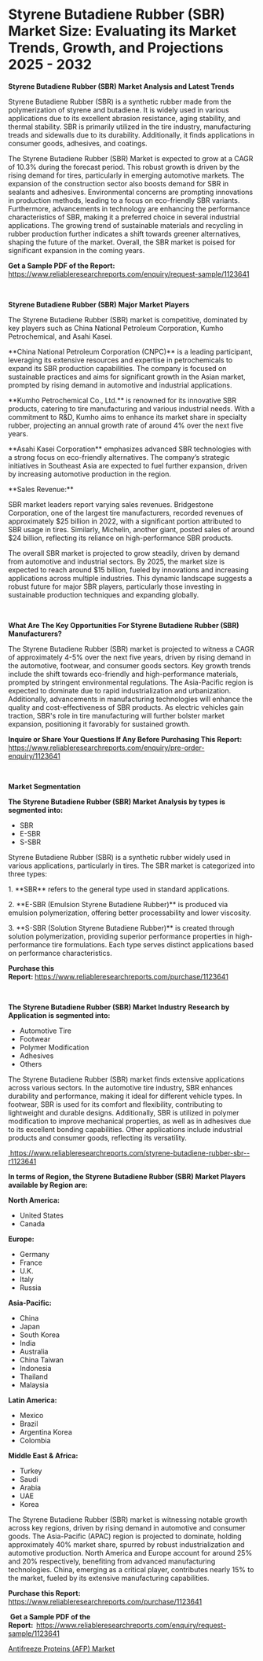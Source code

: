 <p><h1>Styrene Butadiene Rubber (SBR) Market Size: Evaluating its Market Trends, Growth, and Projections 2025 - 2032</h1></p><p><strong>Styrene Butadiene Rubber (SBR) Market Analysis and Latest Trends</strong></p>
<p><p>Styrene Butadiene Rubber (SBR) is a synthetic rubber made from the polymerization of styrene and butadiene. It is widely used in various applications due to its excellent abrasion resistance, aging stability, and thermal stability. SBR is primarily utilized in the tire industry, manufacturing treads and sidewalls due to its durability. Additionally, it finds applications in consumer goods, adhesives, and coatings.</p><p>The Styrene Butadiene Rubber (SBR) Market is expected to grow at a CAGR of 10.3% during the forecast period. This robust growth is driven by the rising demand for tires, particularly in emerging automotive markets. The expansion of the construction sector also boosts demand for SBR in sealants and adhesives. Environmental concerns are prompting innovations in production methods, leading to a focus on eco-friendly SBR variants. Furthermore, advancements in technology are enhancing the performance characteristics of SBR, making it a preferred choice in several industrial applications. The growing trend of sustainable materials and recycling in rubber production further indicates a shift towards greener alternatives, shaping the future of the market. Overall, the SBR market is poised for significant expansion in the coming years.</p></p>
<p><strong>Get a Sample PDF of the Report:&nbsp;</strong> <a href="https://www.reliableresearchreports.com/enquiry/request-sample/1123641?utm_campaign=3360&utm_medium=2&utm_source=Github&utm_content=ia&utm_term=04042025&utm_id=styrene-butadiene-rubber-sbr">https://www.reliableresearchreports.com/enquiry/request-sample/1123641</a></p>
<p>&nbsp;</p>
<p><strong>Styrene Butadiene Rubber (SBR) Major Market Players</strong></p>
<p><p>The Styrene Butadiene Rubber (SBR) market is competitive, dominated by key players such as China National Petroleum Corporation, Kumho Petrochemical, and Asahi Kasei. </p><p>**China National Petroleum Corporation (CNPC)** is a leading participant, leveraging its extensive resources and expertise in petrochemicals to expand its SBR production capabilities. The company is focused on sustainable practices and aims for significant growth in the Asian market, prompted by rising demand in automotive and industrial applications. </p><p>**Kumho Petrochemical Co., Ltd.** is renowned for its innovative SBR products, catering to tire manufacturing and various industrial needs. With a commitment to R&D, Kumho aims to enhance its market share in specialty rubber, projecting an annual growth rate of around 4% over the next five years.</p><p>**Asahi Kasei Corporation** emphasizes advanced SBR technologies with a strong focus on eco-friendly alternatives. The company’s strategic initiatives in Southeast Asia are expected to fuel further expansion, driven by increasing automotive production in the region.</p><p>**Sales Revenue:** </p><p>SBR market leaders report varying sales revenues. Bridgestone Corporation, one of the largest tire manufacturers, recorded revenues of approximately $25 billion in 2022, with a significant portion attributed to SBR usage in tires. Similarly, Michelin, another giant, posted sales of around $24 billion, reflecting its reliance on high-performance SBR products.</p><p>The overall SBR market is projected to grow steadily, driven by demand from automotive and industrial sectors. By 2025, the market size is expected to reach around $15 billion, fueled by innovations and increasing applications across multiple industries. This dynamic landscape suggests a robust future for major SBR players, particularly those investing in sustainable production techniques and expanding globally.</p></p>
<p>&nbsp;</p>
<p><strong>What Are The Key Opportunities For Styrene Butadiene Rubber (SBR) Manufacturers?</strong></p>
<p><p>The Styrene Butadiene Rubber (SBR) market is projected to witness a CAGR of approximately 4-5% over the next five years, driven by rising demand in the automotive, footwear, and consumer goods sectors. Key growth trends include the shift towards eco-friendly and high-performance materials, prompted by stringent environmental regulations. The Asia-Pacific region is expected to dominate due to rapid industrialization and urbanization. Additionally, advancements in manufacturing technologies will enhance the quality and cost-effectiveness of SBR products. As electric vehicles gain traction, SBR's role in tire manufacturing will further bolster market expansion, positioning it favorably for sustained growth.</p></p>
<p><strong>Inquire or Share Your Questions If Any Before Purchasing This Report:</strong> <a href="https://www.reliableresearchreports.com/enquiry/pre-order-enquiry/1123641?utm_campaign=3360&utm_medium=2&utm_source=Github&utm_content=ia&utm_term=04042025&utm_id=styrene-butadiene-rubber-sbr">https://www.reliableresearchreports.com/enquiry/pre-order-enquiry/1123641</a></p>
<p>&nbsp;</p>
<p><strong>Market Segmentation</strong></p>
<p><strong>The Styrene Butadiene Rubber (SBR) Market Analysis by types is segmented into:</strong></p>
<p><ul><li>SBR</li><li>E-SBR</li><li>S-SBR</li></ul></p>
<p><p>Styrene Butadiene Rubber (SBR) is a synthetic rubber widely used in various applications, particularly in tires. The SBR market is categorized into three types: </p><p>1. **SBR** refers to the general type used in standard applications.</p><p>2. **E-SBR (Emulsion Styrene Butadiene Rubber)** is produced via emulsion polymerization, offering better processability and lower viscosity. </p><p>3. **S-SBR (Solution Styrene Butadiene Rubber)** is created through solution polymerization, providing superior performance properties in high-performance tire formulations. Each type serves distinct applications based on performance characteristics.</p></p>
<p><strong>Purchase this Report:&nbsp;</strong><a href="https://www.reliableresearchreports.com/purchase/1123641?utm_campaign=3360&utm_medium=2&utm_source=Github&utm_content=ia&utm_term=04042025&utm_id=styrene-butadiene-rubber-sbr">https://www.reliableresearchreports.com/purchase/1123641</a></p>
<p>&nbsp;</p>
<p><strong>The Styrene Butadiene Rubber (SBR) Market Industry Research by Application is segmented into:</strong></p>
<p><ul><li>Automotive Tire</li><li>Footwear</li><li>Polymer Modification</li><li>Adhesives</li><li>Others</li></ul></p>
<p><p>The Styrene Butadiene Rubber (SBR) market finds extensive applications across various sectors. In the automotive tire industry, SBR enhances durability and performance, making it ideal for different vehicle types. In footwear, SBR is used for its comfort and flexibility, contributing to lightweight and durable designs. Additionally, SBR is utilized in polymer modification to improve mechanical properties, as well as in adhesives due to its excellent bonding capabilities. Other applications include industrial products and consumer goods, reflecting its versatility.</p></p>
<p><a href="https://www.reliableresearchreports.com/styrene-butadiene-rubber-sbr--r1123641?utm_campaign=3360&utm_medium=2&utm_source=Github&utm_content=ia&utm_term=04042025&utm_id=styrene-butadiene-rubber-sbr">&nbsp;https://www.reliableresearchreports.com/styrene-butadiene-rubber-sbr--r1123641</a></p>
<p><strong>In terms of Region, the Styrene Butadiene Rubber (SBR) Market Players available by Region are:</strong></p>
<p>
    <p> <strong> North America: </strong>
        <ul>
            <li>United States</li>
            <li>Canada</li>
        </ul>
        </p> 
    <p> <strong> Europe: </strong>
        <ul>
            <li>Germany</li>
            <li>France</li>
            <li>U.K.</li>
            <li>Italy</li>
            <li>Russia</li>
        </ul>
        </p> 
    <p> <strong> Asia-Pacific: </strong>
        <ul>
            <li>China</li>
            <li>Japan</li>
            <li>South Korea</li>
            <li>India</li>
            <li>Australia</li>
            <li>China Taiwan</li>
            <li>Indonesia</li>
            <li>Thailand</li>
            <li>Malaysia</li>
        </ul>
        </p> 
    <p> <strong> Latin America: </strong>
        <ul>
            <li>Mexico</li>
            <li>Brazil</li>
            <li>Argentina Korea</li>
            <li>Colombia</li>
        </ul>
        </p> 
    <p> <strong> Middle East & Africa: </strong>
        <ul>
            <li>Turkey</li>
            <li>Saudi</li>
            <li>Arabia</li>
            <li>UAE</li>
            <li>Korea</li>
        </ul>
    </p>
    </p>
<p><p>The Styrene Butadiene Rubber (SBR) market is witnessing notable growth across key regions, driven by rising demand in automotive and consumer goods. The Asia-Pacific (APAC) region is projected to dominate, holding approximately 40% market share, spurred by robust industrialization and automotive production. North America and Europe account for around 25% and 20% respectively, benefiting from advanced manufacturing technologies. China, emerging as a critical player, contributes nearly 15% to the market, fueled by its extensive manufacturing capabilities.</p></p>
<p><strong>Purchase this Report: </strong><a href="https://www.reliableresearchreports.com/purchase/1123641?utm_campaign=3360&utm_medium=2&utm_source=Github&utm_content=ia&utm_term=04042025&utm_id=styrene-butadiene-rubber-sbr">https://www.reliableresearchreports.com/purchase/1123641</a></p>
<p>&nbsp;<strong>Get a Sample PDF of the Report:&nbsp;&nbsp;</strong><a href="https://www.reliableresearchreports.com/enquiry/request-sample/1123641?utm_campaign=3360&utm_medium=2&utm_source=Github&utm_content=ia&utm_term=04042025&utm_id=styrene-butadiene-rubber-sbr">https://www.reliableresearchreports.com/enquiry/request-sample/1123641</a></p>
<p><strong></strong></p>
<p><p><a href="https://github.com/sderolza/Market-Research-Report-List-1/blob/main/antifreeze-proteins-afp-market.md?utm_campaign=3360&utm_medium=2&utm_source=Github&utm_content=ia&utm_term=04042025&utm_id=styrene-butadiene-rubber-sbr">Antifreeze Proteins (AFP) Market</a></p></p>
